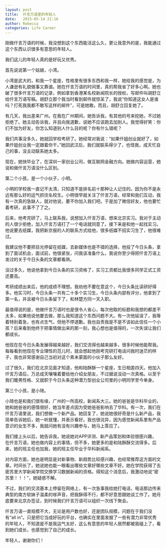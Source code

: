 ```yaml
---
layout: post
title:  仟言万语里的年轻人
date:   2015-05-14 21:16
author: Rebecca
categories: Life Career
---
```


刚做仟言万语的时候，我没想到这个东西能活这么久，更让我意外的是，我能通过这个东西认识很多有意思的年轻人。

<!-- more -->

我们这儿的年轻人真的是好玩又优秀。

首先说说第一个姑娘，小湾。

小湾是武大的，和我一个星座，性格里有很多东西和我一样，她给我的感觉是，为人谦逊有礼貌做事又靠谱。她在仟言万语的时间里，真的帮我省了好多心啊。她也破了很多仟言万语的记录，例如拿到香港某名校新闻院长的授权，写邮件叫胡舒立给仟言万语写稿。胡舒立那个我当时看到邮件就惊呆了，我说“你知道这女人是谁吗？打死我我都不敢写这样的邮件”，可是她敢。而且，胡舒立回复她了。 

有几天，我出差来广州。在我在广州期间，她告诉我，有其他的号来挖她，不过她拒绝了。她主动告诉我，并且向我道歉，说她不应该跑去加别人。我觉得好笑：你们不加为好友，你怎么知道别人什么目的呢？你有什么错呢？

我们共事没多久，她就回学校考研了。她经常对我说：“如果仟姐创业就好了，如果仟姐创业我一定跟着你干。”她回武汉后，我们就联系得少了，也怪我，成天忙自己的事，没主动联系她太多。 

现在，她快毕业了，在深圳一家创业公司，做互联网金融方向。她做内容运营，她说和做仟言万语没什么区别。

第二个小孩，是一个小伙子，小明。

小明的学校我一直记不太清，只知道不是排名前十那种让人记住的。因为你不是永远有那么好的运气抓住名校生。小明很早就关注了仟言万语，经常和我们互动，我有一次真的急缺人，就对他说，要不你加入我们吧。于是加了微信好友，他也要忙着考研，此事不了了之。 

后来，他考完研了，马上联系我，说想加入仟言万语，想来北京实习。我对于主动的人很少拒绝，加入仟言万语打了一个电话就同意了。接下来是和他一起找实习。他说要去纸媒，我把新京报的人的联系方式给他，很多纸媒不招实习生了，他很难过。

我建议他不要把目光停留在纸媒，去新媒体也是不错的选择，他投了今日头条，拿到了面试机会，面试前，他很紧张，问我该准备什么，我说你至少得把仟言万语上发过的关于今日头条的文章都看熟。

没过多久，他说他拿到今日头条的实习资格了，实习工资都比我很多同学正式工资还要高。

考研成绩出来后，他的成绩不理想。我劝他不要在意这个，今日头条比读研好得多。他实习时，今日头条一共有二十多个实习生，今日头条内部有评分，他拿到了第一名，并且被今日头条留下了，和林楚方同一天入职。

最值得说的是，他做仟言万语时也是很令人省心，每次他取的标题和我想的都差不太多，如果他说他要去做，那么我知道这个东西问题不大。有一次他延误了，我等着特别着急，也有点生气，但他不停道歉。我也自责我是不是不该如此信任一个小孩？后来看到他终于把事情做出来的那一刻，我心想也是值得的，一次失误让我们都成长。

他现在在今日头条发展得越来越好，我们交流得也越来越多，很多时候他能帮我。每每看到他现在专业理性的范儿时，就会想起他刚考完研打电话问我时迷茫的样子，我也非常感谢自己当初对这个素未蒙面的小伙子那么友好。

过了很久，我们在北京见面才知道，他和陆酥酥一个星座，生日相差四天。他加入仟言万语后，万总成天嚷嚷着要给他介绍女朋友，不过据说没动一次真格。以至于我们暖男性格、又就职于今日头条这种潜力型创业公司里的小明同学至今单身。

第三个小孩，是小琦。

小琦也是和我们很有缘，广州的一所高校，新闻系大三。她的爸爸是华科毕业的，她和她爸爸的感情很好，她当年差点因为受她爸爸影响去了华科。有一次，我们在仟言万语里说，我们想做一个新产品。她回复了，她说她很好奇是什么新产品，我简单告诉她后，她一听就懂，并表示看好。我也很诧异，因为感觉新闻系里有产品意识的女生不多，我就问她有没有兴趣参与，她马上答应了。

我们接上头以后，她告诉我，她说她对APP评测、新产品策划和体验很感兴趣， 在仟言万语，她也做内容上的事情，但不多，她更多的是和陆酥酥交流得多。后来，她的班主任也加我，她的班主任毕业于华科新闻系。

对内容方面，她也是明显是对新事物、新趋势比较感兴趣，也经常推荐这方面的文章。时间长了，她说她也能一眼看出哪些文章好哪些文章不好。她在学院获得了去密苏里大学新闻学院交换学习数据新闻的资格。得知这个消息后，我激动地说“密苏里！！！”，她疑惑不解。

不过，我们的交流基本上停留在网络上，有一次急事我给她打电话，电话那边传来典型的南方软妹子温柔的嗲声音，把我酥得不行，都不好意思跟她谈工作了。她月底要来北京办签证，到时候我们仟言万语可以组织一次线下聚会。 

仟言万语一直规模不大，无论是用户数也好，还是团队规模，问题在于我们没有“all in”。只是把它当成好玩的平台，也确实在里面发掘了一些有潜力非常优秀的年轻人，不知道是不是我运气太好，这么有意思的年轻人居然都被我碰上了，看到她们成长，也感觉到了自己的成长。

年轻人，谢谢你们！ 